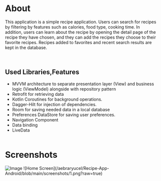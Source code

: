 <h1>About</h1>

This application is a simple recipe application. Users can search for recipes by filtering by features such as calories, food type, cooking time. In addition, users can learn about the recipe by opening the detail page of the recipe they have chosen, and they can add the recipes they choose to their favorite recipes. Recipes added to favorites and recent search results are kept in the database.


</br>
<h2>Used Libraries,Features</h2>

<ul>

<li>MVVM architecture to separate presentation layer (View) and business logic (ViewModel) alongside with repository pattern</li>

<li>Retrofit for retrieving data</li>

<li>Kotlin Coroutines for background operations.</li>
  
<li>Dagger-Hilt for injection of dependencies.</li>
  
<li>Room for saving needed data in a local database</li>
  
<li>Preferences DataStore for saving user preferences.</li>

<li>Navigation Component</li>

<li>Data binding</li>
  
<li>LiveData </li>

</br>
</ul>

<h1>Screenshots</h1>
<img src="1.png" title="icon" alt="Image" />
![Home Screen](/aebraryucel/Recipe-App-Android/blob/main/screenshots/1.png?raw=true)

